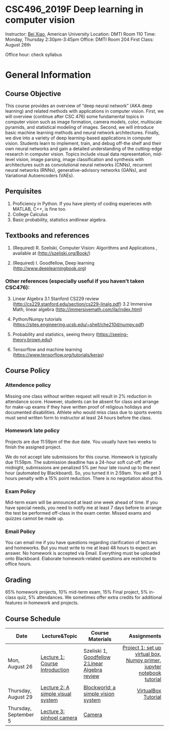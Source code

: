 # CSC496_2019F Deep learning in computer vision

Instructor: <a href="https://sites.google.com/site/beixiao/">Bei Xiao</a>, American University
Location: DMTI Room 110
Time: Monday, Thursday 2:30pm-3:45pm
Office: DMTI Room 204
First Class: August 26th

Office hour: check syllabus 

# General Information

## Course Objective

This course provides an overview of “deep neural network” (AKA deep learning) and related methods with applications in computer vision. First, we will overview (continue after CSC 476) some fundamental topics in computer vision such as image formation, camera models, color, multiscale pyramids, and statistical modeling of images. Second, we will introduce basic machine learning methods and neural network architectures. Finally, we dive into a variety of deep learning-based applications in computer vision.  Students learn to implement, train, and debug off-the shelf and their own neural networks and gain a detailed understanding of the cutting-edge research in computer vision. Topics include visual data representation, mid-level vision, image parsing, image classification and synthesis with architectures such as convolutional neural networks (CNNs), recurrent neural networks (RNNs), generative-advisory networks (GANs), and Variational Autoencoders (VAEs).  


## Perquisites

1. Proficiency in Python. If you have plenty of coding experieces with MATLAB, C++, is fine too. 
2. College Calculus
3. Basic probability, statistics andlinear algebra. 


## Textbooks and references

1.	(Required) R. Szeliski, Computer Vision: Algorithms and Applications , available at 
(http://szeliski.org/Book/)

2.   (Required) I. Goodfellow, Deep learning (http://www.deeplearningbook.org)


### Other references (especially useful if you haven’t taken CSC476):

3.	Linear Algebra
    3.1 Stanford CS229 review (http://cs229.stanford.edu/section/cs229-linalg.pdf)
    3.2 Immersive Math, linear algebra (http://immersivemath.com/ila/index.html) 

4.  Python/Numpy tutorials (https://sites.engineering.ucsb.edu/~shell/che210d/numpy.pdf)

5.  Probability and statistics, seeing theory (https://seeing-theory.brown.edu/)
6.  Tensorflow and machine learning (https://www.tensorflow.org/tutorials/keras)

## Course Policy
### Attendence policy

Missing one class without written request will result in 2% reduction in attendance score.   However, students can be absent for class and arrange for make-up exams if they have written proof of religious holidays and documented disabilities. Athlete who would miss class due to sports events must send written form to instructor at least 24 hours before the class. 

### Homework late policy
Projects are due 11:59pm of the due date. You usually have two weeks to finish the assigned project.  

We do not accept late submissions for this course. Homework is typically due 11:59pm.  The submission deadline has a 24-hour soft cut-off; after midnight, submissions are penalized 5% per hour late round up to the next hour (automated by Blackboard).  So, you turned it in 2:59am. You will get 3 hours penalty with a 15% point reduction. There is no negotiation about this.  

### Exam Policy
Mid-term exam will be announced at least one week ahead of time. If you have special needs, you need to notify me at least 7 days before to arrange the test be performed off-class in the exam center. Missed exams and quizzes cannot be made up. 

### Email Policy
You can email me if you have questions regarding clarification of lectures and homeworks. But you must write to me at least 48 hours to expect an answer. No homework is accepted via Email. Everything must be uploaded onto Blackboard. Elaborate homework-related questions are restricted to office hours. 

## Grading 
65% homework projects, 10% mid-term exam, 15% Final project, 5% in-class quiz, 5% attendances.  We sometimes offer extra credits for additional features in homework and projects. 

## Course Schedule



Date | Lecture&Topic | Course Materials   | Assignments
------- | ---------------- | ---------- | ---------:
|Mon, August 26 | <a href="https://github.com/fruittree/CSC496_2019F/tree/master/Lectures/Lecture1">Lecture 1: Course Introduction </a> | Szeliski 1, <a href="https://www.deeplearningbook.org/contents/part_basics.html">Goodfellow 2:Linear Algebra review| <a href="">Project 1: set up virtual box, Numpy primer</a>, <a href="https://realpython.com/jupyter-notebook-introduction/">jupyter notebook tutorial</a>|
|Thursday, August 29 | <a href="https://github.com/fruittree/CSC496_2019F/tree/master/Lectures/Lecture2">Lecture 2: A simple visual system </a> | <a href="http://6.869.csail.mit.edu/fa13/lectures/chapter_01_simplesystem.pdf">Blockworld: a simple vision system</a>|<a href="https://github.com/fruittree/CSC496_2019F/blob/master/Tutorials/VirtualMachinesviaVagrantandVirtualBox_2019_CV.pdf">VirtualBox Tutorial</a>|
|Thursday, September 5 | <a href="https://github.com/fruittree/CSC496_2019F/tree/master/Lectures/Lecture3">Lecture 3: pinhoel camera</a> | <a href="http://6.869.csail.mit.edu/fa13/lectures/chapter_01_simplesystem.pdf">Camera</a>|


